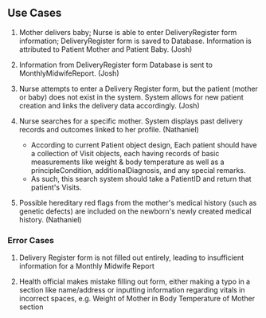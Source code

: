 ## Use Cases

1. Mother delivers baby; Nurse is able to enter DeliveryRegister form information; DeliveryRegister form is saved to Database. Information is attributed to Patient Mother and Patient Baby. (Josh)

2. Information from DeliveryRegister form Database is sent to MonthlyMidwifeReport. (Josh)

3. Nurse attempts to enter a Delivery Register form, but the patient (mother or baby) does not exist in the system.
 System allows for new patient creation and links the delivery data accordingly. (Josh)

4. Nurse searches for a specific mother. System displays past delivery records and outcomes linked to her profile. (Nathaniel)
    * According to current Patient object design, Each patient should have a collection of Visit objects, each having records of basic measurements like weight & body temperature as well as a principleCondition, additionalDiagnosis, and any special remarks.
    * As such, this search system should take a PatientID and return that patient's Visits.

6. Possible hereditary red flags from the mother's medical history (such as genetic defects) are included on the newborn's newly created medical history. (Nathaniel)

### Error Cases
1. Delivery Register form is not filled out entirely, leading to insufficient information for a Monthly Midwife Report

2. Health official makes mistake filling out form, either making a typo in a section like name/address or inputting information regarding vitals in incorrect spaces, e.g. Weight of Mother in Body Temperature of Mother section
